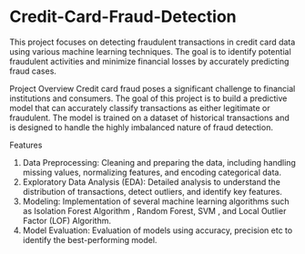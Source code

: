 # Credit-Card-Fraud-Detection
This project focuses on detecting fraudulent transactions in credit card data using various machine learning techniques. The goal is to identify potential fraudulent activities and minimize financial losses by accurately predicting fraud cases.

Project Overview
Credit card fraud poses a significant challenge to financial institutions and consumers. The goal of this project is to build a predictive model that can accurately classify transactions as either legitimate or fraudulent. The model is trained on a dataset of historical transactions and is designed to handle the highly imbalanced nature of fraud detection.

Features
1. Data Preprocessing: Cleaning and preparing the data, including handling missing values, normalizing features, and encoding categorical data.
2. Exploratory Data Analysis (EDA): Detailed analysis to understand the distribution of transactions, detect outliers, and identify key features.
3. Modeling: Implementation of several machine learning algorithms such as Isolation Forest Algorithm , Random Forest, SVM , and Local Outlier Factor (LOF) Algorithm.
4. Model Evaluation: Evaluation of models using accuracy, precision etc to identify the best-performing model.
